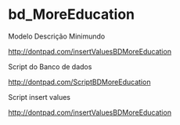 # bd_MoreEducation

Modelo Descrição Minimundo

http://dontpad.com/insertValuesBDMoreEducation

Script do Banco de dados

http://dontpad.com/ScriptBDMoreEducation

Script insert values

http://dontpad.com/insertValuesBDMoreEducation


